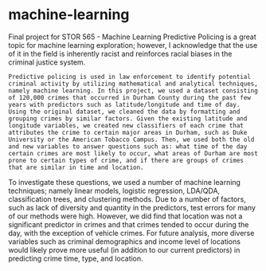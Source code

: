 # machine-learning
Final project for STOR 565 - Machine Learning
Predictive Policing is a great topic for machine learning exploration; however, I acknowledge that the use of it in the field is inherently racist and reinforces racial biases in the criminal justice system. 

	Predictive policing is used in law enforcement to identify potential criminal activity by utilizing mathematical and analytical techniques, namely machine learning. In this project, we used a dataset consisting of 120,000 crimes that occurred in Durham County during the past few years with predictors such as latitude/longitude and time of day. Using the original dataset, we cleaned the data by formatting and grouping crimes by similar factors. Given the existing latitude and longitude variables, we created new classifiers of each crime that attributes the crime to certain major areas in Durham, such as Duke University or the American Tobacco Campus. Then, we used both the old and new variables to answer questions such as: what time of the day certain crimes are most likely to occur, what areas of Durham are most prone to certain types of crime, and if there are groups of crimes that are similar in time and location. 
  To investigate these questions, we used a number of machine learning techniques; namely linear models, logistic regression, LDA/QDA, classification trees, and clustering methods. Due to a number of factors, such as lack of diversity and quantity in the predictors, test errors for many of our methods were high. However, we did find that location was not a significant predictor in crimes and that crimes tended to occur during the day, with the exception of vehicle crimes. For future analysis, more diverse variables such as criminal demographics and income level of locations would likely prove more useful (in addition to our current predictors) in predicting crime time, type, and location.

